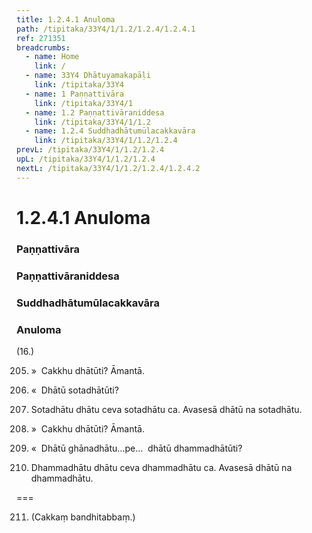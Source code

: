 ```yaml
---
title: 1.2.4.1 Anuloma
path: /tipitaka/33Y4/1/1.2/1.2.4/1.2.4.1
ref: 271351
breadcrumbs:
  - name: Home
    link: /
  - name: 33Y4 Dhātuyamakapāḷi
    link: /tipitaka/33Y4
  - name: 1 Paṇṇattivāra
    link: /tipitaka/33Y4/1
  - name: 1.2 Paṇṇattivāraniddesa
    link: /tipitaka/33Y4/1/1.2
  - name: 1.2.4 Suddhadhātumūlacakkavāra
    link: /tipitaka/33Y4/1/1.2/1.2.4
prevL: /tipitaka/33Y4/1/1.2/1.2.4
upL: /tipitaka/33Y4/1/1.2/1.2.4
nextL: /tipitaka/33Y4/1/1.2/1.2.4/1.2.4.2
---
```


# 1.2.4.1 Anuloma

### Paṇṇattivāra

### Paṇṇattivāraniddesa

### Suddhadhātumūlacakkavāra

### Anuloma

(16.)

205. »  Cakkhu dhātūti? Āmantā.

206. «  Dhātū sotadhātūti?

207. Sotadhātu dhātu ceva sotadhātu ca. Avasesā dhātū na sotadhātu.

208. »  Cakkhu dhātūti? Āmantā.

209. «  Dhātū ghānadhātu…pe…  dhātū dhammadhātūti?

210. Dhammadhātu dhātu ceva dhammadhātu ca. Avasesā dhātū na dhammadhātu.

===

211. (Cakkaṃ bandhitabbaṃ.)




